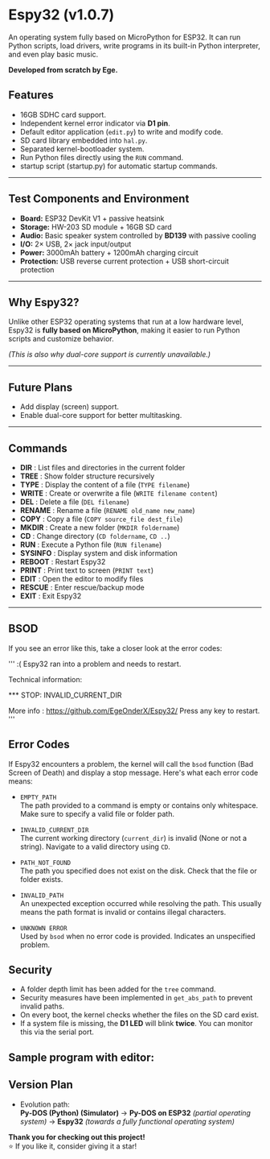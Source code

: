 # Espy32 (v1.0.7)
An operating system fully based on MicroPython for ESP32. It can run Python scripts, load drivers, write programs in its built-in Python interpreter, and even play basic music.

**Developed from scratch by Ege.**

## Features
- 16GB SDHC card support.
- Independent kernel error indicator via **D1 pin**.
- Default editor application (`edit.py`) to write and modify code.
- SD card library embedded into `hal.py`.
- Separated kernel-bootloader system.
- Run Python files directly using the `RUN` command.
- startup script (startup.py) for automatic startup commands.

---

## Test Components and Environment
- **Board:** ESP32 DevKit V1 + passive heatsink  
- **Storage:** HW-203 SD module + 16GB SD card  
- **Audio:** Basic speaker system controlled by **BD139** with passive cooling  
- **I/O:** 2× USB, 2× jack input/output  
- **Power:** 3000mAh battery + 1200mAh charging circuit  
- **Protection:** USB reverse current protection + USB short-circuit protection  

---

## Why Espy32?
Unlike other ESP32 operating systems that run at a low hardware level, Espy32 is **fully based on MicroPython**, making it easier to run Python scripts and customize behavior.  

*(This is also why dual-core support is currently unavailable.)*

---

## Future Plans
- Add display (screen) support.
- Enable dual-core support for better multitasking.

---

## Commands

- **DIR**       : List files and directories in the current folder
- **TREE**      : Show folder structure recursively
- **TYPE**      : Display the content of a file (`TYPE filename`)
- **WRITE**     : Create or overwrite a file (`WRITE filename content`)
- **DEL**       : Delete a file (`DEL filename`)
- **RENAME**    : Rename a file (`RENAME old_name new_name`)
- **COPY**      : Copy a file (`COPY source_file dest_file`)
- **MKDIR**     : Create a new folder (`MKDIR foldername`)
- **CD**        : Change directory (`CD foldername`, `CD ..`)
- **RUN**       : Execute a Python file (`RUN filename`)
- **SYSINFO**   : Display system and disk information
- **REBOOT**    : Restart Espy32
- **PRINT**     : Print text to screen (`PRINT text`)
- **EDIT**      : Open the editor to modify files
- **RESCUE**    : Enter rescue/backup mode
- **EXIT**      : Exit Espy32
---

## BSOD
If you see an error like this, take a closer look at the error codes:  

'''
:( Espy32 ran into a problem and needs to restart.
            
Technical information:
            
*** STOP: INVALID_CURRENT_DIR

More info : https://github.com/EgeOnderX/Espy32/
Press any key to restart.
'''

## Error Codes
If Espy32 encounters a problem, the kernel will call the `bsod` function (Bad Screen of Death) and display a stop message. Here's what each error code means:

- `EMPTY_PATH`  
  The path provided to a command is empty or contains only whitespace. Make sure to specify a valid file or folder path.

- `INVALID_CURRENT_DIR`  
  The current working directory (`current_dir`) is invalid (None or not a string). Navigate to a valid directory using `CD`.

- `PATH_NOT_FOUND`  
  The path you specified does not exist on the disk. Check that the file or folder exists.

- `INVALID_PATH`  
  An unexpected exception occurred while resolving the path. This usually means the path format is invalid or contains illegal characters.

- `UNKNOWN ERROR`  
  Used by `bsod` when no error code is provided. Indicates an unspecified problem.


## Security
- A folder depth limit has been added for the `tree` command.
- Security measures have been implemented in `get_abs_path` to prevent invalid paths.
- On every boot, the kernel checks whether the files on the SD card exist.
- If a system file is missing, the **D1 LED** will blink **twice**. You can monitor this via the serial port.

## Sample program with editor:

## Version Plan
- Evolution path:  
  **Py-DOS (Python) (Simulator)** → **Py-DOS on ESP32** *(partial operating system)* → **Espy32** *(towards a fully functional operating system)*


**Thank you for checking out this project!**  
⭐ If you like it, consider giving it a star!
